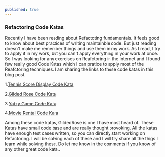 ```yaml
---
published: true
---
```

### Refactoring Code Katas

Recently I have been reading about Refactoting fundamentals. It feels good to know about best practices of writing maintainble code. But just reading doesn't make me remember things and use them in my work. As I read, I try to apply it in my work, but you can't apply everything in your work at once. So I was looking for any exercises on Reafctoring in the internet and I found few really good Code Katas which I can pratice to apply most of the Reafctoring techniques. I am sharing the links to those code katas in this blog post.

1.[Tennis Score Display Code Kata](https://github.com/emilybache/Tennis-Refactoring-Kata)

2.[Gilded Rose Code Kata](https://github.com/emilybache/GildedRose-Refactoring-Kata)

3.[Yatzy Game Code Kata](https://github.com/emilybache/Yatzy-Refactoring-Kata)

4.[Movie Rental Code Kara](https://github.com/toolbear/refactoring-kata-java)

Among these code katas, GildedRose is one I have most heard of. These Katas have small code base and are really thought provoking. All the katas have enough test cases written, so you can directly start working on Refactoring. I will be solving each of these and I will try share all the thigs I learn while solving these. Do let me know in the comments if you know of any other great code kata..

